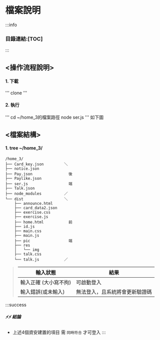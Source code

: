 # **檔案說明**
:::info
### 目錄連結:[TOC]
:::
## <操作流程說明>
#### 1. 下載
'''
clone 
'''
#### 2. 執行
'''
cd ~/home_3的檔案路徑
node ser.js
'''
如下圖


## <檔案結構>
#### 1.  tree ~/home_3/ 
```
/home_3/
├── Card_key.json         ＼
├── notice.json
├── Pay.json                後
├── Paylike.json
├── ser.js                  端
├── Talk.json
├── node_modules          ／
└── dist                  ＼
    ├── announce.html
    ├── card_data2.json
    ├── exercise.css
    ├── exercise.js         
    ├── home.html           前
    ├── id.js
    ├── main.css
    ├── main.js
    ├── pic                 端
    ├── res
    │   └── img
    ├── talk.css
    └── talk.js           ／
``` 

> 
> 輸入狀態    |  結果
>  --------------|------------------------
> 輸入正確   (大小寫不拘)     |  可啟動登入
> 輸入錯誤(或未輸入)   | 無法登入，且系統將會更新驗證碼    

:::success
##### :zap::zap: **結論** 
* 上述4個資安建置的項目 需 `同時符合` 才可登入
:::
```


